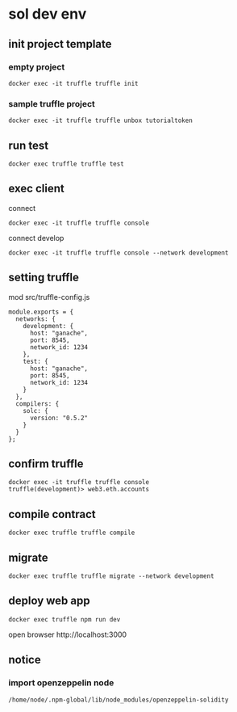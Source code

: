 # sol dev env

## init project template

### empty project

`docker exec -it truffle truffle init`

### sample truffle project

`docker exec -it truffle truffle unbox tutorialtoken`

## run test

`docker exec truffle truffle test`

## exec client

connect

`docker exec -it truffle truffle console`

connect develop

```
docker exec -it truffle truffle console --network development
```

## setting truffle

mod src/truffle-config.js

```
module.exports = {
  networks: {
    development: {
      host: "ganache",
      port: 8545,
      network_id: 1234
    },
    test: {
      host: "ganache",
      port: 8545,
      network_id: 1234
    }
  },
  compilers: {
    solc: {
      version: "0.5.2"
    }
  }
};
```

## confirm truffle

```
docker exec -it truffle truffle console
truffle(development)> web3.eth.accounts
```

## compile contract

`docker exec truffle truffle compile`

## migrate

`docker exec truffle truffle migrate --network development`

## deploy web app

`docker exec truffle npm run dev`

open browser http://localhost:3000

## notice

### import openzeppelin node

`/home/node/.npm-global/lib/node_modules/openzeppelin-solidity`
